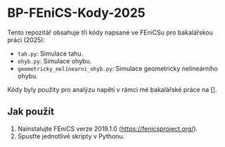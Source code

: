 # BP-FEniCS-Kody-2025
Tento repozitář obsahuje tři kódy napsané ve FEniCSu pro bakalářskou práci (2025):
- `tah.py`: Simulace tahu.
- `ohyb.py`: Simulace ohybu.
- `geometricky_nelinearni_ohyb.py`: Simulace geometricky nelineárního ohybu.

Kódy byly použity pro analýzu napětí v rámci mé bakalářské práce na [].
## Jak použít
1. Nainstalujte FEniCS verze 2019.1.0 (https://fenicsproject.org/).
2. Spusťte jednotlivé skripty v Pythonu.
